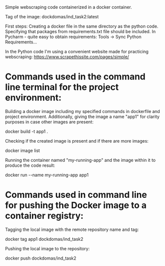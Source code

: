 Simple webscraping code containerized in a docker container.

Tag of the image:
dockdomas/ind_task2:latest

First steps:
Creating a docker file in the same directory as the python code.
Specifying that packages from requirements.txt file should be included.
In Pycharm - quite easy to obtain requirements: Tools -> Sync Python Requirements...

In the Python code I'm using a convenient website made for practicing webscraping: https://www.scrapethissite.com/pages/simple/

# Commands used in the command line terminal for the project environment:

Building a docker image including my specified commands in dockerfile and project environment. Additionally, giving the image a name "app1" for clarity purposes in case other images are present: <br/>

docker build -t app1 . 

Checking if the created image is present and if there are more images: <br/>

docker image list

Running the container named "my-running-app" and the image within it to produce the code result: <br/>

docker run --name my-running-app app1

# Commands used in command line for pushing the Docker image to a container registry:

Tagging the local image with the remote repository name and tag: <br/>

docker tag app1 dockdomas/ind_task2

Pushing the local image to the repository: <br/>

docker push dockdomas/ind_task2

